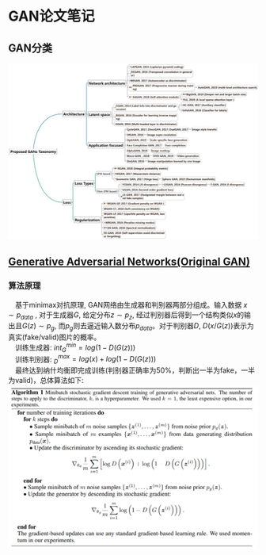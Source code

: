 # GAN论文笔记

## GAN分类
![gan_taxonomy](images/gan_taxonomy.jpg)

## [Generative Adversarial Networks(Original GAN)](https://arxiv.org/abs/1406.2661)
### 算法原理  
&emsp;基于minimax对抗原理, GAN网络由生成器和判别器两部分组成。输入数据 $x \sim p_{data}$ , 对于生成器$G$, 给定分布$z \sim p_z$, 经过判别器后得到一个结构类似$x$的输出且$G(z) \sim p_g$, 而$p_g$则去逼近输入数分布$p_{data}$。对于判别器$D$, $D(x/G(z))$表示为真实(fake/valid)图片的概率。  
&emsp;训练生成器: $int_{G}^{min} = log(1-D(G(z)))$  
&emsp;训练判别器: $_{D}^{max} = log(x)+log(1-D(G(z)))$   
&emsp;最终达到纳什均衡即完成训练(判别器正确率为50%，判断出一半为fake，一半为valid)，总体算法如下:
![algorithm](images/gan_algorithm.png)

